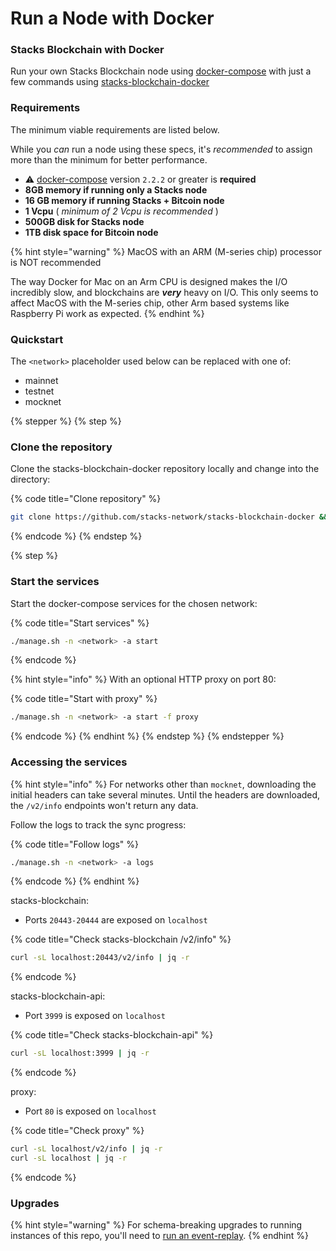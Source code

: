 # Run a Node with Docker

### Stacks Blockchain with Docker

Run your own Stacks Blockchain node using [docker-compose](https://docs.docker.com/compose/) with just a few commands using [stacks-blockchain-docker](https://github.com/stacks-network/stacks-blockchain-docker)

### Requirements

The minimum viable requirements are listed below.

While you _can_ run a node using these specs, it's _recommended_ to assign more than the minimum for better performance.

* ⚠️ [docker-compose](https://docs.docker.com/compose/install/) version `2.2.2` or greater is **required**
* **8GB memory if running only a Stacks node**
* **16 GB memory if running Stacks + Bitcoin node**
* **1 Vcpu** ( _minimum of 2 Vcpu is recommended_ )
* **500GB disk for Stacks node**
* **1TB disk space for Bitcoin node**

{% hint style="warning" %}
MacOS with an ARM (M-series chip) processor is NOT recommended

The way Docker for Mac on an Arm CPU is designed makes the I/O incredibly slow, and blockchains are _**very**_ heavy on I/O. This only seems to affect MacOS with the M-series chip, other Arm based systems like Raspberry Pi work as expected.
{% endhint %}

### Quickstart

The `<network>` placeholder used below can be replaced with one of:

* mainnet
* testnet
* mocknet

{% stepper %}
{% step %}
### Clone the repository

Clone the stacks-blockchain-docker repository locally and change into the directory:

{% code title="Clone repository" %}
```bash
git clone https://github.com/stacks-network/stacks-blockchain-docker && cd stacks-blockchain-docker
```
{% endcode %}
{% endstep %}

{% step %}
### Start the services

Start the docker-compose services for the chosen network:

{% code title="Start services" %}
```bash
./manage.sh -n <network> -a start
```
{% endcode %}

{% hint style="info" %}
With an optional HTTP proxy on port 80:

{% code title="Start with proxy" %}
```bash
./manage.sh -n <network> -a start -f proxy
```
{% endcode %}
{% endhint %}
{% endstep %}
{% endstepper %}

### Accessing the services

{% hint style="info" %}
For networks other than `mocknet`, downloading the initial headers can take several minutes. Until the headers are downloaded, the `/v2/info` endpoints won't return any data.

Follow the logs to track the sync progress:

{% code title="Follow logs" %}
```bash
./manage.sh -n <network> -a logs
```
{% endcode %}
{% endhint %}

stacks-blockchain:

* Ports `20443-20444` are exposed on `localhost`

{% code title="Check stacks-blockchain /v2/info" %}
```bash
curl -sL localhost:20443/v2/info | jq -r
```
{% endcode %}

stacks-blockchain-api:

* Port `3999` is exposed on `localhost`

{% code title="Check stacks-blockchain-api" %}
```bash
curl -sL localhost:3999 | jq -r
```
{% endcode %}

proxy:

* Port `80` is exposed on `localhost`

{% code title="Check proxy" %}
```bash
curl -sL localhost/v2/info | jq -r
curl -sL localhost | jq -r
```
{% endcode %}

### Upgrades

{% hint style="warning" %}
For schema-breaking upgrades to running instances of this repo, you'll need to [run an event-replay](https://github.com/stacks-network/stacks-blockchain-docker/blob/master/docs/upgrade.md).
{% endhint %}
